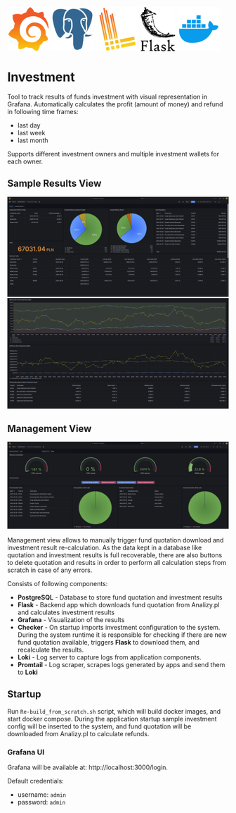 <p float="left">
  <img src="/Pictures/Logos/grafana_logo.png" height="100" />
  <img src="/Pictures/Logos/postgresql_logo.png" height="100" />
  <img src="/Pictures/Logos/loki_logo.png" height="100" /> 
  <img src="/Pictures/Logos/flask_logo.png" height="100" /> 
  <img src="/Pictures/Logos/docker_logo.png" height="100" /> 
</p>

# Investment
Tool to track results of funds investment with visual representation in Grafana.
Automatically calculates the profit (amount of money) and refund in following time frames:
- last day
- last week
- last month

Supports different investment owners and multiple investment wallets for each owner.
## Sample Results View
![image](/Pictures/Investment_Wallet_1_of_2.png)
![image](/Pictures/Investment_Wallet_2_of_2.png)

## Management View
![image](/Pictures/Investment_Management.png)

Management view allows to manually trigger fund quotation download and investment result re-calculation. 
As the data kept in a database like quotation and investment results is full recoverable,
there are also buttons to delete quotation and results in order to perform all calculation steps from scratch in case of any errors.

Consists of following components:
- **PostgreSQL** - Database to store fund quotation and investment results
- **Flask** - Backend app which downloads fund quotation from Analizy.pl and calculates investment results
- **Grafana** - Visualization of the results
- **Checker** - On startup imports investment configuration to the system. 
During the system runtime it is responsible for checking if there are new fund quotation available, 
triggers **Flask** to download them, and recalculate the results.
- **Loki** - Log server to capture logs from application components.
- **Promtail** - Log scraper, scrapes logs generated by apps and send them to **Loki**


## Startup
Run `Re-build_from_scratch.sh` script, which will build docker images, and start docker compose.
During the application startup sample investment config will be inserted to the system, and fund quotation will be downloaded from Analizy.pl to calculate refunds.

### Grafana UI
Grafana will be available at: http://localhost:3000/login.

Default credentials:
- username: `admin`
- password: `admin`
